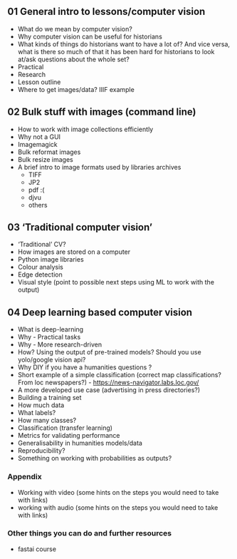 ## 01 General intro to lessons/computer vision 
- What do we mean by computer vision?
- Why computer vision can be useful for historians 
-  What kinds of things do historians want to have a lot of? And vice versa, what is there so much of that it has been hard for historians to look at/ask questions about the whole set?
- Practical 
- Research 
- Lesson outline
- Where to get images/data? IIIF example 

## 02 Bulk stuff with images (command line) 
- How to work with image collections efficiently 
- Why not a GUI  
- Imagemagick
- Bulk reformat images 
- Bulk resize images
- A brief intro to image formats used by libraries archives 
	- TIFF
	- JP2
	- pdf :(
	- djvu 
	- others

## 03 ‘Traditional computer vision’ 
- ‘Traditional’ CV? 
- How images are stored on a computer 
- Python image libraries
- Colour analysis 
- Edge detection
- Visual style (point to possible next steps using ML to work with the output)

## 04 Deep learning based computer vision  
- What is deep-learning 
- Why - Practical tasks 
- Why -  More research-driven 
- How? Using the output of pre-trained models? Should you use yolo/google vision api?
- Why DIY if you have a humanities questions ?
- Short example of a simple classification (correct map classifications? From loc newspapers?) - https://news-navigator.labs.loc.gov/ 
- A more developed use case (advertising in press directories?)     
- Building a training set
- How much data
- What labels?
- How many classes?
- Classification (transfer learning) 
- Metrics for validating performance 
- Generalisability in humanities models/data
- Reproducibility? 
- Something on working with probabilities as outputs?

### Appendix 
- Working with video (some hints on the steps you would need to take with links) 
- working with audio (some hints on the steps you would need to take with links) 

### Other things you can do and further resources 
- fastai course 

